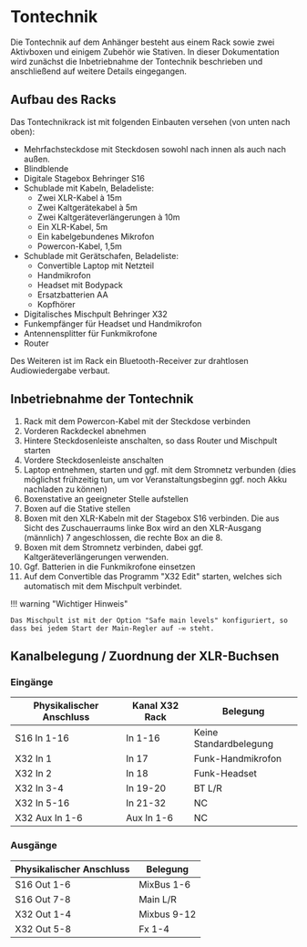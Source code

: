 # Tontechnik

Die Tontechnik auf dem Anhänger besteht aus einem Rack sowie zwei Aktivboxen und einigem Zubehör wie Stativen. In dieser Dokumentation wird zunächst die Inbetriebnahme der Tontechnik beschrieben und anschließend auf weitere Details eingegangen.

## Aufbau des Racks

Das Tontechnikrack ist mit folgenden Einbauten versehen (von unten nach oben):

- Mehrfachsteckdose mit Steckdosen sowohl nach innen als auch nach außen.
- Blindblende
- Digitale Stagebox Behringer S16
- Schublade mit Kabeln, Beladeliste:
    - Zwei XLR-Kabel à 15m
    - Zwei Kaltgerätekabel à 5m
    - Zwei Kaltgeräteverlängerungen à 10m
    - Ein XLR-Kabel, 5m
    - Ein kabelgebundenes Mikrofon
    - Powercon-Kabel, 1,5m
- Schublade mit Gerätschafen, Beladeliste:
    - Convertible Laptop mit Netzteil
    - Handmikrofon
    - Headset mit Bodypack
    - Ersatzbatterien AA
    - Kopfhörer
- Digitalisches Mischpult Behringer X32
- Funkempfänger für Headset und Handmikrofon
- Antennensplitter für Funkmikrofone
- Router

Des Weiteren ist im Rack ein Bluetooth-Receiver zur drahtlosen Audiowiedergabe verbaut.

## Inbetriebnahme der Tontechnik

1. Rack mit dem Powercon-Kabel mit der Steckdose verbinden
2. Vorderen Rackdeckel abnehmen
3. Hintere Steckdosenleiste anschalten, so dass Router und Mischpult starten
4. Vordere Steckdosenleiste anschalten
5. Laptop entnehmen, starten und ggf. mit dem Stromnetz verbunden (dies möglichst frühzeitig tun, um vor Veranstaltungsbeginn ggf. noch Akku nachladen zu können)
6. Boxenstative an geeigneter Stelle aufstellen
7. Boxen auf die Stative stellen
8. Boxen mit den XLR-Kabeln mit der Stagebox S16 verbinden. Die aus Sicht des Zuschauerraums linke Box wird an den XLR-Ausgang (männlich) 7 angeschlossen, die rechte Box an die 8.
9. Boxen mit dem Stromnetz verbinden, dabei ggf. Kaltgeräteverlängerungen verwenden.
10. Ggf. Batterien in die Funkmikrofone einsetzen
11. Auf dem Convertible das Programm "X32 Edit" starten, welches sich automatisch mit dem Mischpult verbindet.

!!! warning "Wichtiger Hinweis"

    Das Mischpult ist mit der Option "Safe main levels" konfiguriert, so dass bei jedem Start der Main-Regler auf -∞ steht.

## Kanalbelegung / Zuordnung der XLR-Buchsen

### Eingänge

| Physikalischer Anschluss  | Kanal X32 Rack    | Belegung                  |
|---                        |---                |---                        |
| S16 In 1-16               | In 1-16           | Keine Standardbelegung    |
| X32 In 1                  | In 17             | Funk-Handmikrofon         |
| X32 In 2                  | In 18             | Funk-Headset              |
| X32 In 3-4                | In 19-20          | BT L/R                    |
| X32 In 5-16               | In 21-32          | NC                        |
| X32 Aux In 1-6            | Aux In 1-6        | NC                        |

### Ausgänge

| Physikalischer Anschluss  | Belegung      |
|---                        |---            |
| S16 Out 1-6               | MixBus 1-6    |
| S16 Out 7-8               | Main L/R      |
| X32 Out 1-4               | Mixbus 9-12   |
| X32 Out 5-8               | Fx 1-4        |
